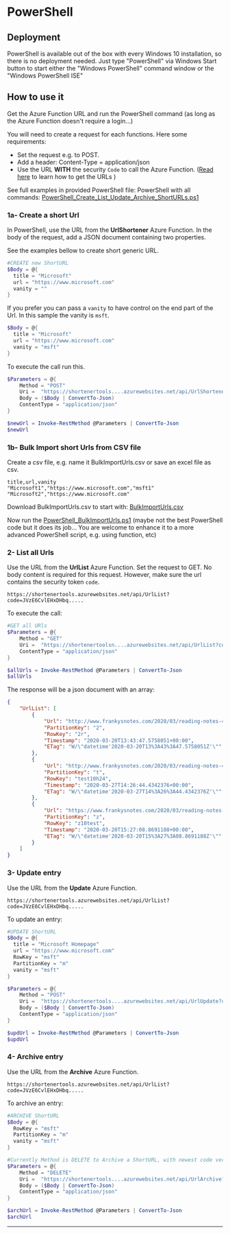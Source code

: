 # PowerShell

## Deployment

PowerShell is available out of the box with  every Windows 10 installation, so there is no deployment needed.
Just type "PowerShell" via Windows Start button to start either the "Windows PowerShell" command window or the "Windows PowerShell ISE"

## How to use it
Get the Azure Function URL and run the PowerShell command (as long as the Azure Function doesn't require a login...)

You will need to create a request for each functions. Here some requirements:

- Set the request e.g. to POST.
- Add a header: Content-Type = application/json
- Use the URL **WITH** the security `Code` to call the Azure Function. ([Read here](https://github.com/FBoucher/AzUrlShortener/blob/feature/docs/post-deployment-configuration.md#how-to-get-the-azure-function-urls) to learn how to get the URLs )  


See full examples in provided PowerShell file:
PowerShell with all commands: [PowerShell_Create_List_Update_Archive_ShortURLs.ps1](src/PowerShell_Create_List_Update_Archive_ShortURLs.ps1)


### 1a- Create a short Url

In PowerShell, use the URL from the **UrlShortener** Azure Function.  In the body of the request, add a JSON document containing two properties. 

See the examples bellow to create short generic URL.

```powershell
#CREATE new ShortURL
$Body = @{
  title = "Microsoft"
  url = "https://www.microsoft.com"
  vanity = ""
}
```

If you prefer you can pass a `vanity` to have control on the end part of the Url. In this sample the vanity is `msft`.

```powershell
$Body = @{
  title = "Microsoft"
  url = "https://www.microsoft.com"
  vanity = "msft"
}
```

To execute the call run this.
```powershell
$Parameters = @{
    Method = "POST" 
    Uri =  "https://shortenertools....azurewebsites.net/api/UrlShortener?code=..."
    Body = ($Body | ConvertTo-Json)
    ContentType = "application/json"
}

$newUrl = Invoke-RestMethod @Parameters | ConvertTo-Json
$newUrl
```

### 1b- Bulk Import short Urls from CSV file
Create a csv file, e.g. name it BulkImportUrls.csv or save an excel file as csv.
```csv
title,url,vanity
"Microsoft1","https://www.microsoft.com","msft1"
"Microsoft2","https://www.microsoft.com"
```

Download BulkImportUrls.csv to start with: [BulkImportUrls.csv](src/BulkImportUrls.csv)

Now run the 
[PowerShell_BulkImportUrls.ps1](src/PowerShell_BulkImportUrls.ps1) (maybe not the best PowerShell code but it does its job... You are welcome to enhance it to a more advanced PowerShell script, e.g. using function, etc)


### 2- List all Urls

Use the URL from the **UrlList** Azure Function. Set the request to GET. No body content is required for this request. However, make sure the url contains the security token `code`.

    https://shortenertools.azurewebsites.net/api/UrlList?code=JVzE6CvlEHxDHbq.....


To execute the call:
```powershell
#GET all URls
$Parameters = @{
    Method = "GET" 
    Uri =  "https://shortenertoolsn....azurewebsites.net/api/UrlList?code=..."
    ContentType = "application/json"
}

$allUrls = Invoke-RestMethod @Parameters | ConvertTo-Json
$allUrls
```

The response will be a json document with an array:
```json
{
    "UrlList": [
        {
            "Url": "http://www.frankysnotes.com/2020/03/reading-notes-416.html",
            "PartitionKey": "2",
            "RowKey": "2r",
            "Timestamp": "2020-03-20T13:43:47.5758051+00:00",
            "ETag": "W/\"datetime'2020-03-20T13%3A43%3A47.5758051Z'\""
        },
        {
            "Url": "http://www.frankysnotes.com/2020/03/reading-notes-416.html",
            "PartitionKey": "t",
            "RowKey": "test10h24",
            "Timestamp": "2020-03-27T14:26:44.4342376+00:00",
            "ETag": "W/\"datetime'2020-03-27T14%3A26%3A44.4342376Z'\""
        },
        {
            "Url": "https://www.frankysnotes.com/2020/03/reading-notes-416.html",
            "PartitionKey": "z",
            "RowKey": "z10test",
            "Timestamp": "2020-03-20T15:27:08.8691188+00:00",
            "ETag": "W/\"datetime'2020-03-20T15%3A27%3A08.8691188Z'\""
        }
    ]
}
```

### 3- Update entry

Use the URL from the **Update** Azure Function. 

    https://shortenertools.azurewebsites.net/api/UrlList?code=JVzE6CvlEHxDHbq.....


To update an entry:
```powershell
#UPDATE ShortURL
$Body = @{
  title = "Microsoft Homepage"
  url = "https://www.microsoft.com"
  RowKey = "msft"
  PartitionKey = "m"
  vanity = "msft"
}

$Parameters = @{
    Method = "POST" 
    Uri =  "https://shortenertools....azurewebsites.net/api/UrlUpdate?code=..."
    Body = ($Body | ConvertTo-Json)
    ContentType = "application/json"
}

$updUrl = Invoke-RestMethod @Parameters | ConvertTo-Json
$updUrl
```

### 4- Archive entry

Use the URL from the **Archive** Azure Function. 

    https://shortenertools.azurewebsites.net/api/UrlList?code=JVzE6CvlEHxDHbq.....


To archive an entry:
```powershell
#ARCHIVE ShortURL
$Body = @{
  RowKey = "msft"
  PartitionKey = "m"
  vanity = "msft"
}

#Currently Method is DELETE to Archive a ShortURL, with newest code version change it to POST
$Parameters = @{
    Method = "DELETE" 
    Uri =  "https://shortenertools....azurewebsites.net/api/UrlArchive?code="
    Body = ($Body | ConvertTo-Json)
    ContentType = "application/json"
}

$archUrl = Invoke-RestMethod @Parameters | ConvertTo-Json
$archUrl
```

---